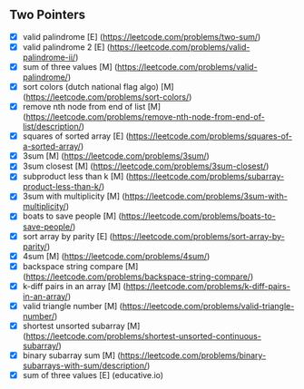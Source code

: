 
## Two Pointers 

- [x] valid palindrome [E] (https://leetcode.com/problems/two-sum/)
- [x] valid palindrome 2 [E] (https://leetcode.com/problems/valid-palindrome-ii/)
- [x] sum of three values [M] (https://leetcode.com/problems/valid-palindrome/)
- [x] sort colors (dutch national flag algo) [M] (https://leetcode.com/problems/sort-colors/)
- [x] remove nth node from end of list [M] (https://leetcode.com/problems/remove-nth-node-from-end-of-list/description/)
- [x] squares of sorted array [E] (https://leetcode.com/problems/squares-of-a-sorted-array/)
- [x] 3sum [M] (https://leetcode.com/problems/3sum/)
- [x] 3sum closest [M] (https://leetcode.com/problems/3sum-closest/)
- [x] subproduct less than k [M] (https://leetcode.com/problems/subarray-product-less-than-k/)
- [x] 3sum with multiplicity [M] (https://leetcode.com/problems/3sum-with-multiplicity/)
- [x] boats to save people [M] (https://leetcode.com/problems/boats-to-save-people/)
- [x] sort array by parity [E] (https://leetcode.com/problems/sort-array-by-parity/)
- [x] 4sum [M] (https://leetcode.com/problems/4sum/)
- [x] backspace string compare [M] (https://leetcode.com/problems/backspace-string-compare/)
- [x] k-diff pairs in an array [M] (https://leetcode.com/problems/k-diff-pairs-in-an-array/)
- [x] valid triangle number [M] (https://leetcode.com/problems/valid-triangle-number/)
- [x] shortest unsorted subarray [M] (https://leetcode.com/problems/shortest-unsorted-continuous-subarray/)
- [x] binary subarray sum [M] (https://leetcode.com/problems/binary-subarrays-with-sum/description/)
- [x] sum of three values [E] (educative.io)
